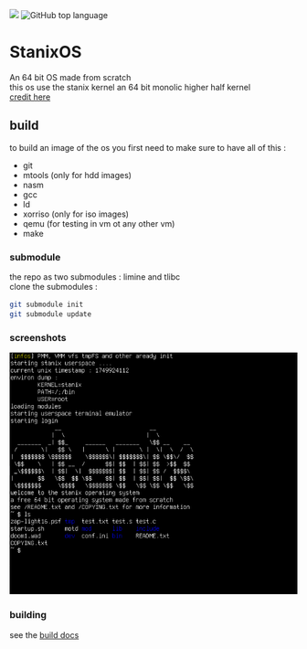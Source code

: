 ![](https://tokei.rs/b1/github/tayoky/FOS2) ![GitHub top language](https://img.shields.io/github/languages/top/tayoky/FOS2)
   
# StanixOS
An 64 bit OS made from scratch  
this os use the stanix kernel an 64 bit monolic higher half kernel  
[credit here](CREDITS.md)
## build
to build an image of the os you first need to make sure to have all of this :  
- git
- mtools (only for hdd images)
- nasm
- gcc
- ld
- xorriso (only for iso images)
- qemu (for testing in vm ot any other vm)
- make
### submodule
the repo as two submodules : limine and tlibc   
clone the submodules :  
```sh
git submodule init
git submodule update
```
### screenshots
![stanix.png](stanix.png)
### building
see the [build docs](BUILD.md)
